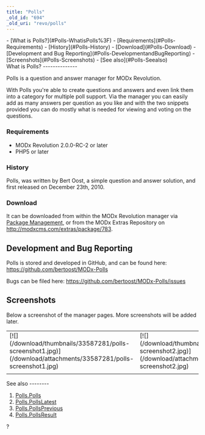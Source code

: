 ```yaml
---
title: "Polls"
_old_id: "694"
_old_uri: "revo/polls"
---
```


<div>- [What is Polls?](#Polls-WhatisPolls%3F)
  - [Requirements](#Polls-Requirements)
  - [History](#Polls-History)
  - [Download](#Polls-Download)
- [Development and Bug Reporting](#Polls-DevelopmentandBugReporting)
- [Screenshots](#Polls-Screenshots)
- [See also](#Polls-Seealso)

</div>What is Polls?
--------------

Polls is a question and answer manager for MODx Revolution.

With Polls you're able to create questions and answers and even link them into a category for multiple poll support. Via the manager you can easily add as many answers per question as you like and with the two snippets provided you can do mostly what is needed for viewing and voting on the questions.

### Requirements

- MODx Revolution 2.0.0-RC-2 or later
- PHP5 or later

### History

Polls, was written by Bert Oost, a simple question and answer solution, and first released on December 23th, 2010.

### Download

It can be downloaded from within the MODx Revolution manager via [Package Management](/revolution/2.x/developing-in-modx/advanced-development/package-management "Package Management"), or from the MODx Extras Repository on <http://modxcms.com/extras/package/783>.

Development and Bug Reporting
-----------------------------

Polls is stored and developed in GitHub, and can be found here: <https://github.com/bertoost/MODx-Polls>

Bugs can be filed here: <https://github.com/bertoost/MODx-Polls/issues>

Screenshots
-----------

Below a screenshot of the manager pages. More screenshots will be added later.

<div class="gallery"><table><tr><td class="gallery-image" style="width: 200px">[![](/download/thumbnails/33587281/polls-screenshot1.jpg)](/download/attachments/33587281/polls-screenshot1.jpg)</td><td class="gallery-image" style="width: 200px">[![](/download/thumbnails/33587281/polls-screenshot2.jpg)](/download/attachments/33587281/polls-screenshot2.jpg)</td><td class="gallery-image" style="width: 200px">[![](/download/thumbnails/33587281/polls-screenshot3.jpg)](/download/attachments/33587281/polls-screenshot3.jpg)</td><td class="gallery-image" style="width: 200px">[![](/download/thumbnails/33587281/polls-screenshot4.jpg)](/download/attachments/33587281/polls-screenshot4.jpg)</td><td class="gallery-image" style="width: 200px">[![](/download/thumbnails/33587281/polls-screenshot5.jpg)](/download/attachments/33587281/polls-screenshot5.jpg)</td></tr><tr><td></td><td></td><td></td><td></td><td></td></tr></table></div>See also
--------

1. [Polls.Polls](/extras/revo/polls/polls.polls)
2. [Polls.PollsLatest](/extras/revo/polls/polls.pollslatest)
3. [Polls.PollsPrevious](/extras/revo/polls/polls.pollsprevious)
4. [Polls.PollsResult](/extras/revo/polls/polls.pollsresult)

?
